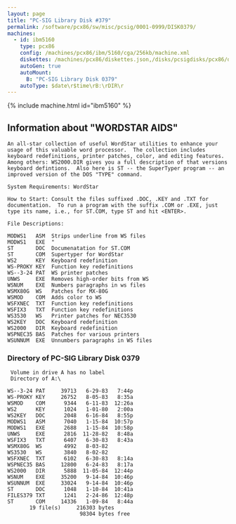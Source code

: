 ```yaml
---
layout: page
title: "PC-SIG Library Disk #379"
permalink: /software/pcx86/sw/misc/pcsig/0001-0999/DISK0379/
machines:
  - id: ibm5160
    type: pcx86
    config: /machines/pcx86/ibm/5160/cga/256kb/machine.xml
    diskettes: /machines/pcx86/diskettes.json,/disks/pcsigdisks/pcx86/diskettes.json
    autoGen: true
    autoMount:
      B: "PC-SIG Library Disk 0379"
    autoType: $date\r$time\rB:\rDIR\r
---
```


{% include machine.html id="ibm5160" %}

## Information about "WORDSTAR AIDS"

    An all-star collection of useful WordStar utilities to enhance your
    usage of this valuable word processor.  The collection includes
    keyboard redefinitions, printer patches, color, and editing features.
    Among others: WS2000.DIR gives you a full description of that versions
    keyboard defintions.  Also here is ST -- the SuperTyper program -- an
    improved version of the DOS "TYPE" command.
    
    System Requirements: WordStar
    
    How to Start: Consult the files suffixed .DOC, .KEY and .TXT for
    documentation.  To run a program with the suffix .COM or .EXE, just
    type its name, i.e., for ST.COM, type ST and hit <ENTER>.
    
    File Descriptions:
    
    MODWS1   ASM  Strips underline from WS files
    MODWS1   EXE  "
    ST       DOC  Documenatation for ST.COM
    ST       COM  Supertyper for WordStar
    WS2      KEY  Keyboard redefinition
    WS-PROKY KEY  Function key redefinitions
    WS--3-24 PAT  WS printer patches
    UNWS     EXE  Removes high-order bits from WS
    WSNUM    EXE  Numbers paragraphs in ws files
    WSMX80G  WS   Patches for MX-80G
    WSMOD    COM  Adds color to WS
    WSFXNEC  TXT  Function key redefinitions
    WSFIX3   TXT  Function key redefinitions
    WS3530   WS   Printer patches for NEC3530
    WS2KEY   DOC  Keyboard redefinition
    WS2000   DIR  Keyboard redefinition
    WSPNEC35 BAS  Patches for various printers
    WSUNNUM  EXE  Unnumbers paragraphs in WS files

### Directory of PC-SIG Library Disk 0379

     Volume in drive A has no label
     Directory of A:\

    WS--3-24 PAT     39713   6-29-83   7:44p
    WS-PROKY KEY     26752   8-05-83   8:35a
    WSMOD    COM      9344   6-11-83  12:26a
    WS2      KEY      1024   1-01-80   2:00a
    WS2KEY   DOC      2048   6-16-84   8:55p
    MODWS1   ASM      7040   1-15-84  10:57p
    MODWS1   EXE      2688   1-15-84  10:58p
    UNWS     EXE      2816  11-28-82   8:48a
    WSFIX3   TXT      6407   6-30-83   8:43a
    WSMX80G  WS       4992   8-03-82
    WS3530   WS       3840   8-02-82
    WSFXNEC  TXT      6102   6-30-83   8:14a
    WSPNEC35 BAS     12800   6-24-83   8:17a
    WS2000   DIR      5888  11-05-84  12:44p
    WSNUM    EXE     35200   9-14-84  10:46p
    WSUNNUM  EXE     33024   9-14-84  10:46p
    ST       DOC      1048   1-10-84  10:41a
    FILES379 TXT      1241   2-24-86  12:48p
    ST       COM     14336   1-09-84   8:44a
           19 file(s)     216303 bytes
                           98304 bytes free
